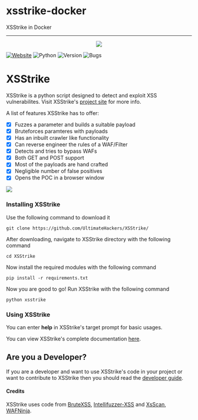 # xsstrike-docker
XSStrike in Docker


--------------


<p align="middle"><img src='https://i.imgur.com/TKMnPRJ.png' /></p>

<a href="http://xsstrike.tk">![Website](https://img.shields.io/website-up-down-green-red/http/shields.io.svg?label=xsstrike.tk&style=flat-square)</a> ![Python](https://img.shields.io/badge/Requires-Python2.7-blue.svg) ![Version](https://img.shields.io/badge/Version-1.2-red.svg) ![Bugs](https://img.shields.io/badge/Known--Issues-0-yellow.svg)                     

# XSStrike
XSStrike is a python script designed to detect and exploit XSS vulnerabilites. Visit XSStrike's [project site](http://xsstrike.tk/) for more info.

A list of features XSStrike has to offer:

- [x] Fuzzes a parameter and builds a suitable payload
- [x] Bruteforces paramteres with payloads
- [x] Has an inbuilt crawler like functionality
- [x] Can reverse engineer the rules of a WAF/Filter
- [x] Detects and tries to bypass WAFs
- [x] Both GET and POST support
- [x] Most of the payloads are hand crafted
- [x] Negligible number of false positives
- [x] Opens the POC in a browser window

<img src='https://i.imgur.com/oWVlUjs.png' />

### Installing XSStrike
Use the following command to download it
```
git clone https://github.com/UltimateHackers/XSStrike/
```
After downloading, navigate to XSStrike directory with the following command
```
cd XSStrike
```
Now install the required modules with the following command
```
pip install -r requirements.txt
```
Now you are good to go! Run XSStrike with the following command
```
python xsstrike
```
### Using XSStrike
You can enter <b>help</b> in XSStrike's target prompt for basic usages.

You can view XSStrike's complete documentation [here](http://xsstrike.tk/Documentation/).

## Are you a Developer?
If you are a developer and want to use XSStrike's code in your project or want to contribute to XSStrike then you should read the [developer guide](http://xsstrike.tk/For-Developers/).

#### Credits
XSStrike uses code from [BruteXSS](https://github.com/shawarkhanethicalhacker/BruteXSS), [Intellifuzzer-XSS](https://github.com/matthewdfuller/intellifuzz-xss) and [XsScan](https://github.com/The404Hacking/XsSCan), [WAFNinja](https://github.com/khalilbijjou/WAFNinja/).
